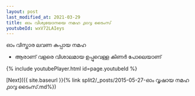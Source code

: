 ```yaml
---
layout: post
last_modified_at: 2021-03-29
title: ഓം വിശ്വയോനയെ നമഹ ൧൦൮ ടൈംസ്
youtubeId: wxV72LAIeys
---
```

 
 
 ഓം വിസ്താര ലവണ കുപ്പായ നമഹ 
 
 -  ആരാണ് വളരെ വിശാലമായ ഉപ്പുവെള്ള കിണർ പോലെയാണ് 
 
  
 
  
 
 
 
 
 
 


{% include youtubePlayer.html id=page.youtubeId %}
 
[Next]({{ site.baseurl }}{% link  split2/_posts/2015-05-27-ഓം വൃഷായ നമഹ ൧൦൮ ടൈംസ്.md%})
 
